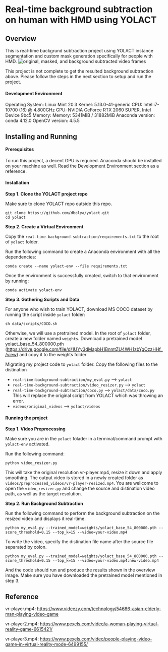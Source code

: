# Real-time background subtraction on human with HMD using YOLACT

## Overview

This is real-time backgrund subtraction project using YOLACT instance segmentation and custom mask generation specifically for people with HMD. 
![original, masked, and background subtracted video frames]("background_subtraction.png")

This project is not complete to get the resulted background subtraction above. Please follow the steps in the next section to setup and run the project.

#### Development Environment

Operating System: Linux Mint 20.3
Kernel: 5.13.0-41-generic
CPU: Intel i7-10700 (16) @ 4.800GHz
GPU: NVIDIA GeForce RTX 2060 SUPER, Intel Device
9bc5
Memory: Memory: 5341MiB / 31882MiB
Anaconda version: conda 4.12.0
OpenCV version: 4.5.5

## Installing and Running

#### Prerequisites

To run this project, a decent GPU is required. Anaconda should be installed on your machine as well. Read the Development Environment section as a reference. 

#### Installation

**Step 1. Clone the YOLACT project repo**

Make sure to clone YOLACT repo outside this repo.

```
git clone https://github.com/dbolya/yolact.git
cd yolact
```

**Step 2. Create a Virtual Environment**

Copy the `real-time-background-subtraction/requirements.txt` to the root of `yolact` folder. 

Run the following command to create a Anaconda environment with all the dependencies:

```conda create --name yolact-env --file requirements.txt```

Once the environment is successfully created, switch to that environment by running:

```conda activate yolact-env```

**Step 3. Gathering Scripts and Data**

For anyone who wish to train YOLACT, download MS COCO dataset by running the script inside `yolact` folder:

```
sh data/scripts/COCO.sh
```

Otherwise, we will use a pretrained model. In the root of `yolact` folder, create a new folder named `weights`. Download a pretrained model yolact_base_54_800000.pth (https://drive.google.com/file/d/1UYy3dMapbH1BnmtZU4WH1zbYgOzzHHf_/view) and copy it to the weights folder

Migrating my project code to `yolact` folder.
Copy the following files to the distination

- `real-time-background-subtraction/my_eval.py` --> `yolact`
- `real-time-background-subtraction/video_resizer.py` --> `yolact`
- `real-time-background-subtraction/coco.py` --> `yolact/data/coco.py` This will replace the original script from YOLACT which was throwing an error. 
- `videos/original_videos` --> `yolact/videos`

#### Running the project

**Step 1. Video Preprocessing**

Make sure you are in the `yolact` folader in a terminal/command prompt with `yolact-env` activated.

Run the following command:

```
python video_resizer.py
```

This will take the original resolution vr-player.mp4, resize it down and apply smoothing. The output video is stored in a newly created folder as `videos/preprocessed_videos/vr-player-resized.mp4`. You are wellcome to open the `video_resizer.py` and change the source and distination video path, as well as the target resolution. 

**Step 2. Run Background Subtraction**

Run the following command to perform the background subtraction on the resized video and displays it real-time.

```
python my_eval.py --trained_model=weights/yolact_base_54_800000.pth --score_threshold=0.15 --top_k=15 --video=your-video.mp4
```

To write the video, specify the distination file name after the source file separated by colon.
```
python my_eval.py --trained_model=weights/yolact_base_54_800000.pth --score_threshold=0.15 --top_k=15 --video=your-video.mp4:new-video.mp4 
```

And the code should run and produce the results shown in the overview image. 
Make sure you have downloaded the pretrained model mentioned in step 3.

## Reference

vr-player.mp4: https://www.videezy.com/technology/54666-asian-elderly-man-playing-video-game

vr-player2.mp4: https://www.pexels.com/video/a-woman-playing-virtual-reality-game-6615421/

vr-player3.mp4: https://www.pexels.com/video/people-playing-video-game-in-virtual-reality-mode-6499155/